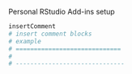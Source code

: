 Personal RStudio Add-ins setup

```R
insertComment
# insert comment blocks 
# example
# =============================
#            
# ------------------------------
```
